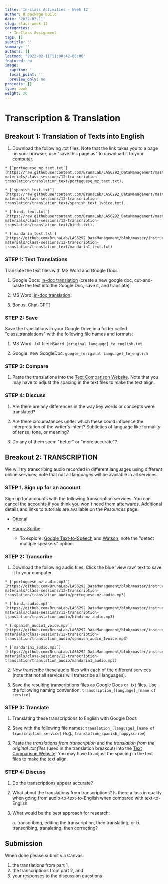```yaml
---
title: 'In-class Activities - Week 12'
author: R package build
date: '2022-02-11'
slug: class-week-12
categories:
  - In-Class Assignment
tags: []
subtitle: ''
summary: ''
authors: []
lastmod: '2022-02-11T11:00:42-05:00'
featured: no
image:
  caption: ''
  focal_point: ''
  preview_only: no
projects: []
type: book
weight: 20
---
```

# Transcription & Translation

<!--## Objectives and Competencies:

  * Understand the different approaches to translation and the research questions for which each is most appropriate
  * Become familiar with software for automated translation via direct upload and api
  * Learn to use the different types of automated and manual transcription tools
  * Understand the strengths and weaknesses of automated translation
  * Be able to describe the metadata required for transcription files
--->

## **Breakout 1:** Translation of Texts into English


1. Download the following .txt files. Note that the link takes you to a page on your browser; use "save this page as" to download it to your computer.   

 <!--    * [`turkish_text.txt`](https://raw.githubusercontent.com/BrunaLab/LAS6292_DataManagement/master/instructor-materials/class-sessions/12-transcription-translation/translation_text/turkish_text.txt). ---->
    * [`portuguese_mz_text.txt`](https://raw.githubusercontent.com/BrunaLab/LAS6292_DataManagement/master/instructor-materials/class-sessions/12-transcription-translation/translation_text/portuguese_mz_text.txt). 

    * [`spanish_text.txt`](https://raw.githubusercontent.com/BrunaLab/LAS6292_DataManagement/master/instructor-materials/class-sessions/12-transcription-translation/translation_text/spanish_text_1voice.txt). 
    
    * [`hindi_text.txt`](https://raw.githubusercontent.com/BrunaLab/LAS6292_DataManagement/master/instructor-materials/class-sessions/12-transcription-translation/translation_text/hindi.txt). 

    * [`mandarin_text.txt`](https://github.com/BrunaLab/LAS6292_DataManagement/blob/master/instructor-materials/class-sessions/12-transcription-translation/translation_text/mandarin1_text.txt)   

<!-- from: [here](https://readchineseonline.com/texts/the-convenience-store.html)-->
 <!--   * [`spanish_text_1voice.txt`](https://raw.githubusercontent.com/BrunaLab/LAS6292_DataManagement/master/instructor-materials/class-sessions/12-transcription-translation/translation_text/spanish_text_1voice.txt) -->


### STEP 1: Text Translations

Translate the text files with MS Word and Google Docs  

1. Google Docs: [in-doc translation](https://support.google.com/docs/answer/187189?co=GENIE.Platform%3DDesktop&hl=en) (create a new google doc, cut-and-paste the text into the Google Doc, save it, and translate)

2. MS Word: [in-doc translation](https://support.microsoft.com/en-us/topic/translate-text-into-a-different-language-287380e4-a56c-48a1-9977-f2dca89ce93f).

3. Bonus: [Chat-GPT](https://chat.openai.com/auth/login)? 


### STEP 2: Save

Save the translations in your Google Drive in a folder called "class_translations" with the following file names and formats:

1. MS Word: .txt file: `MSWord_[original language]_to_english.txt`  

1. Google: new GoogleDoc: `google_[original language]_to_english`

### STEP 3: Compare

1. Paste the translations into the [Text Comparison Website](https://www.diffchecker.com/diff). Note that you may have to adjust the spacing in the text files to make the text align.  

### STEP 4: Discuss  

1. Are there are any differences in the way key words or concepts were translated? 

2. Are there circumstances under which these could influence the interpretation of the writer's intent? Subtleties of language like formality of tense, tone, or meaning?

3. Do any of them seem "better" or "more accurate"? 


## **Breakout 2:** TRANSCRIPTION 

We will try transcribing audio recorded in different languages using different online services; note that not all languages will be available in all services. 

### STEP 1. Sign up for an account 

Sign up for accounts with the following transcription services. You can cancel the accounts if you think you won't need them afterwards. Additional details and links to tutorials are available on the _Resources_ page.

  * [Otter.ai](https://otter.ai/login)
    
  * [Happy Scribe](https://www.happyscribe.com/)
    
    * To explore: [Google Text-to-Speech](https://cloud.google.com/speech-to-text) and [Watson](https://cloud.ibm.com/catalog/services/speech-to-text); note the "detect multiple speakers" option. 
  
### STEP 2: Transcribe 

1. Download the following audio files. Click the blue 'view raw' text to save it to your computer.

<!---    * [`turkish_audio.mp3`](https://github.com/BrunaLab/LAS6292_DataManagement/blob/master/instructor-materials/class-sessions/12-transcription-translation/translation_audio/turkish_audio.mp3)  --->


    * [`portuguese-mz-audio.mp3`](https://github.com/BrunaLab/LAS6292_DataManagement/blob/master/instructor-materials/class-sessions/12-transcription-translation/translation_audio/portuguese-mz-audio.mp3)  
    
    * [`hindi-audio.mp3`](https://github.com/BrunaLab/LAS6292_DataManagement/blob/master/instructor-materials/class-sessions/12-transcription-translation/translation_audio/hindi-mz-audio.mp3)  
    
    * [`spanish_audio1_voice.mp3`](https://github.com/BrunaLab/LAS6292_DataManagement/blob/master/instructor-materials/class-sessions/12-transcription-translation/translation_audio/spanish_audio_1voice.mp3)  
    
    * [`mandarin1_audio.mp3`](https://github.com/BrunaLab/LAS6292_DataManagement/blob/master/instructor-materials/class-sessions/12-transcription-translation/translation_audio/mandarin1_audio.mp3)

<!-- 1. `portuguese_audio.mp3`  -->
<!-- indonesian_audio.mp3 -->
<!-- mandarin1_audio.mp3 -->
<!-- mandarin2_audio.mp3 -->
<!-- english_audio.mp3   -->


2. Now transcribe these audio files with each of the different services (note that not all services will transcribe all languages). 

3. Save the resulting transcriptions files as Google Docs or .txt files. Use the following naming convention: `transcription_[language]_[name of service]`  

### STEP 3: Translate

1. Translating these transcriptions to English with Google Docs 

2. Save with the following file names: `translation_[language]_[name of transcription service]` (e.g., `translation_spanish_happyscribe`)  

3. Paste the *translations from transcription* and the *translation from the original .txt files* (used in the translation breakout) into the [Text Comparison Website](https://www.diffchecker.com/diff). You may have to adjust the spacing in the text files to make the text align. 

### STEP 4: Discuss

1. Do the transcriptions appear accurate? 

2. What about the translations from transcriptions? Is there a loss in quality when going from audio-to-text-to-English when compared with text-to-English

3. What would be the best approach for research: 

    a. transcribing, editing the transcription, then translating, or 
    b. transcribing, translating, then correcting? 
    
    
    
## Submission

When done please submit via Canvas: 
1) the translations from part 1,
2) the transcriptions from part 2, and
3) your responses to the discussion questions

